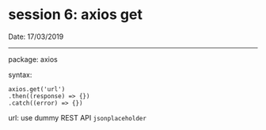 # session 6: axios get 

Date: 17/03/2019

---------------------------------------------

package: axios

syntax:

```
axios.get('url')
.then((response) => {})
.catch((error) => {})

```

url: use dummy REST API `jsonplaceholder`